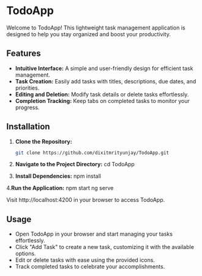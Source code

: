 # TodoApp

Welcome to TodoApp! This lightweight task management application is designed to help you stay organized and boost your productivity.

## Features
- **Intuitive Interface:** A simple and user-friendly design for efficient task management.
- **Task Creation:** Easily add tasks with titles, descriptions, due dates, and priorities.
- **Editing and Deletion:** Modify task details or delete tasks effortlessly.
- **Completion Tracking:** Keep tabs on completed tasks to monitor your progress.

## Installation
1. **Clone the Repository:**
   ```bash
   git clone https://github.com/dixitmrityunjay/TodoApp.git

2. **Navigate to the Project Directory:**
      cd TodoApp


3. **Install Dependencies:**
   npm install
   
4.**Run the Application:**
      npm start
      ng serve
      
Visit http://localhost:4200 in your browser to access TodoApp.

## Usage

- Open TodoApp in your browser and start managing your tasks effortlessly.
- Click "Add Task" to create a new task, customizing it with the available options.
- Edit or delete tasks with ease using the provided icons.
- Track completed tasks to celebrate your accomplishments.
